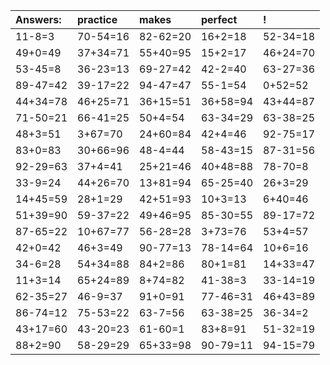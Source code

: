 | Answers: | practice | makes | perfect | ! |
| :--- | :--- | :--- | :--- | :--- |
| 11-8=3 | 70-54=16 | 82-62=20 | 16+2=18 | 52-34=18 | 
| 49+0=49 | 37+34=71 | 55+40=95 | 15+2=17 | 46+24=70 | 
| 53-45=8 | 36-23=13 | 69-27=42 | 42-2=40 | 63-27=36 | 
| 89-47=42 | 39-17=22 | 94-47=47 | 55-1=54 | 0+52=52 | 
| 44+34=78 | 46+25=71 | 36+15=51 | 36+58=94 | 43+44=87 | 
| 71-50=21 | 66-41=25 | 50+4=54 | 63-34=29 | 63-38=25 | 
| 48+3=51 | 3+67=70 | 24+60=84 | 42+4=46 | 92-75=17 | 
| 83+0=83 | 30+66=96 | 48-4=44 | 58-43=15 | 87-31=56 | 
| 92-29=63 | 37+4=41 | 25+21=46 | 40+48=88 | 78-70=8 | 
| 33-9=24 | 44+26=70 | 13+81=94 | 65-25=40 | 26+3=29 | 
| 14+45=59 | 28+1=29 | 42+51=93 | 10+3=13 | 6+40=46 | 
| 51+39=90 | 59-37=22 | 49+46=95 | 85-30=55 | 89-17=72 | 
| 87-65=22 | 10+67=77 | 56-28=28 | 3+73=76 | 53+4=57 | 
| 42+0=42 | 46+3=49 | 90-77=13 | 78-14=64 | 10+6=16 | 
| 34-6=28 | 54+34=88 | 84+2=86 | 80+1=81 | 14+33=47 | 
| 11+3=14 | 65+24=89 | 8+74=82 | 41-38=3 | 33-14=19 | 
| 62-35=27 | 46-9=37 | 91+0=91 | 77-46=31 | 46+43=89 | 
| 86-74=12 | 75-53=22 | 63-7=56 | 63-38=25 | 36-34=2 | 
| 43+17=60 | 43-20=23 | 61-60=1 | 83+8=91 | 51-32=19 | 
| 88+2=90 | 58-29=29 | 65+33=98 | 90-79=11 | 94-15=79 | 
